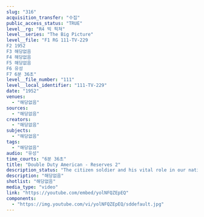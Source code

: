 ```yaml
---
slug: "316"
acquisition_transfer: "수집"
public_access_status: "TRUE"
level__rg: "R4 빅 픽쳐"
level__series: "The Big Picture"
level__file: "F1 RG 111-TV-229
F2 1952
F3 해당없음
F4 해당없음
F5 해당없음
F6 유성
F7 6분 36초"
level__file_number: "111"
level__local_identifier: "111-TV-229"
date: "1952"
venues: 
  - "해당없음"
sources: 
  - "해당없음"
creators: 
  - "해당없음"
subjects: 
  - "해당없음"
tags: 
  - "해당없음"
audio: "유성"
time_courts: "6분 36초"
title: "Double Duty American - Reserves 2"
description_status: "The citizen soldier and his vital role in our national defense."
description: "해당없음"
shotlist: "해당없음"
media_type: "video"
link: "https://youtube.com/embed/yolNFQZEpEQ"
components: 
  - "https://img.youtube.com/vi/yolNFQZEpEQ/sddefault.jpg"
---
```

